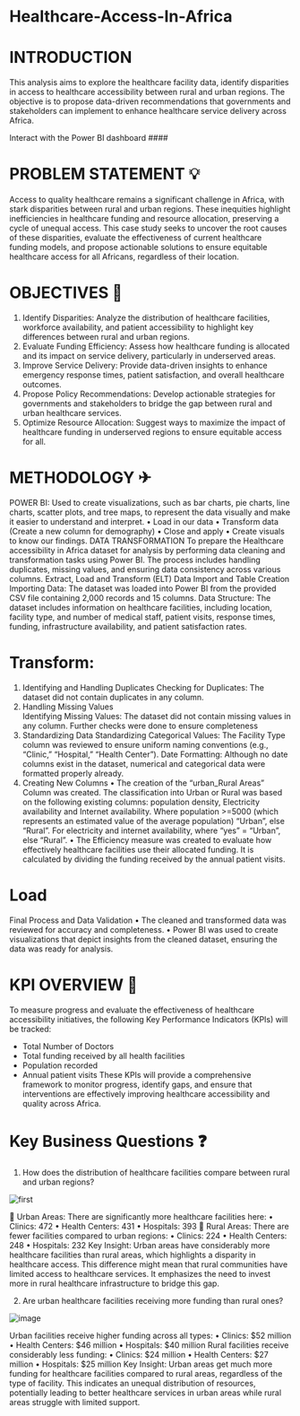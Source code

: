 # Healthcare-Access-In-Africa
# INTRODUCTION
This analysis aims to explore the healthcare facility data, identify disparities in access to healthcare accessibility between rural and urban regions. The objective is to propose data-driven recommendations that governments and stakeholders can implement to enhance healthcare service delivery across Africa.

Interact with the Power BI dashboard ####

# PROBLEM STATEMENT 💡
Access to quality healthcare remains a significant challenge in Africa, with stark disparities between rural and urban regions. These inequities highlight inefficiencies in healthcare funding and resource allocation, preserving a cycle of unequal access.  This case study seeks to uncover the root causes of these disparities, evaluate the effectiveness of current healthcare funding models, and propose actionable solutions to ensure equitable healthcare access for all Africans, regardless of their location.

# OBJECTIVES 🎯
1. Identify Disparities: Analyze the distribution of healthcare facilities, workforce availability, and patient accessibility to highlight key differences between rural and urban regions.  
2. Evaluate Funding Efficiency: Assess how healthcare funding is allocated and its impact on service delivery, particularly in underserved areas.  
3. Improve Service Delivery: Provide data-driven insights to enhance emergency response times, patient satisfaction, and overall healthcare outcomes.  
4. Propose Policy Recommendations: Develop actionable strategies for governments and stakeholders to bridge the gap between rural and urban healthcare services.  
5. Optimize Resource Allocation: Suggest ways to maximize the impact of healthcare funding in underserved regions to ensure equitable access for all.

# METHODOLOGY ✈
POWER BI: Used to create visualizations, such as bar charts, pie charts, line charts, scatter plots, and tree maps, to represent the data visually and make it easier to understand and interpret.
•	Load in our data
•	Transform data (Create a new column for demography)
•	Close and apply
•	Create visuals to know our findings.
DATA TRANSFORMATION
To prepare the Healthcare accessibility in Africa dataset for analysis by performing data cleaning and transformation tasks using Power BI. The process includes handling duplicates, missing values, and ensuring data consistency across various columns.
Extract, Load and Transform (ELT)
Data Import and Table Creation
Importing Data: The dataset was loaded into Power BI from the provided CSV file containing 2,000 records and 15 columns.
Data Structure: The dataset includes information on healthcare facilities, including location, facility type, and number of medical staff, patient visits, response times, funding, infrastructure availability, and patient satisfaction rates.

# Transform:  
1. Identifying and Handling Duplicates
Checking for Duplicates: The dataset did not contain duplicates in any column.
2. Handling Missing Values	
Identifying Missing Values:
The dataset did not contain missing values in any column.
Further checks were done to ensure completeness
3. Standardizing Data
Standardizing Categorical Values:
The Facility Type column was reviewed to ensure uniform naming conventions (e.g., “Clinic,” “Hospital,” “Health Center”).
Date Formatting: Although no date columns exist in the dataset, numerical and categorical data were formatted properly already.
4. Creating New Columns
•	The creation of the “urban_Rural Areas” Column was created. The classification into Urban or Rural was based on the following existing columns: population density, Electricity availability and Internet availability. Where population >=5000 (which represents an estimated value of the average population) “Urban”, else “Rural”. For electricity and internet availability, where “yes” = “Urban”, else “Rural”.
•	The Efficiency measure was created to evaluate how effectively healthcare facilities use their allocated funding. It is calculated by dividing the funding received by the annual patient visits.
# Load
Final Process and Data Validation
•	The cleaned and transformed data was reviewed for accuracy and completeness.
•	Power BI was used to create visualizations that depict insights from the cleaned dataset, ensuring the data was ready for analysis.

# KPI OVERVIEW 💼
To measure progress and evaluate the effectiveness of healthcare accessibility initiatives, the following Key Performance Indicators (KPIs) will be tracked:
*	Total Number of Doctors
*	Total funding received by all health facilities
*	Population recorded
*	Annual patient visits
These KPIs will provide a comprehensive framework to monitor progress, identify gaps, and ensure that interventions are effectively improving healthcare accessibility and quality across Africa.

# Key Business Questions ❓
1.	How does the distribution of healthcare facilities compare between rural and urban regions?

![first](https://github.com/user-attachments/assets/319b21db-d6c6-486e-8d7c-f9a599299f41)

	Urban Areas: There are significantly more healthcare facilities here:
•	Clinics: 472
•	Health Centers: 431
•	Hospitals: 393
	Rural Areas: There are fewer facilities compared to urban regions:
•	Clinics: 224
•	Health Centers: 248
•	Hospitals: 232
Key Insight: Urban areas have considerably more healthcare facilities than rural areas, which highlights a disparity in healthcare access. This difference might mean that rural communities have limited access to healthcare services. It emphasizes the need to invest more in rural healthcare infrastructure to bridge this gap.

2.	Are urban healthcare facilities receiving more funding than rural ones?

![image](https://github.com/user-attachments/assets/43a97f35-f242-4785-ac2e-0c6c4d136151)





Urban facilities receive higher funding across all types:
•	Clinics: $52 million
•	Health Centers: $46 million
•	Hospitals: $40 million
Rural facilities receive considerably less funding:
•	Clinics: $24 million
•	Health Centers: $27 million
•	Hospitals: $25 million
Key Insight: Urban areas get much more funding for healthcare facilities compared to rural areas, regardless of the type of facility. This indicates an unequal distribution of resources, potentially leading to better healthcare services in urban areas while rural areas struggle with limited support.




